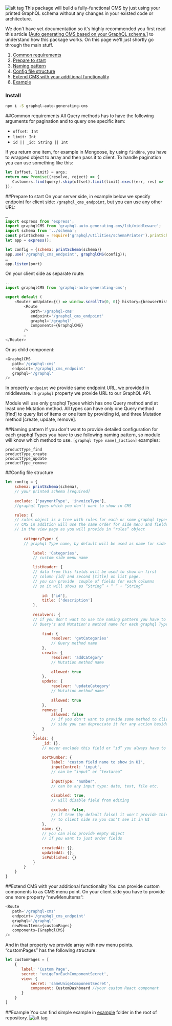 ![alt tag](https://github.com/sarkistlt/graphql-auto-generating-cms/blob/master/example/Screen-Shot-2016-10-31-at-10.33.13-AM.png)
This package will build a fully-functional CMS by just using your printed GraphQL schema without any changes in your existed code or architecture.

We don't have yet documentation so it's highly recommended you first read this article [[Auto generating CMS based on your GraphQL schema.](https://medium.com/@sarkis.tlt/auto-generating-cms-based-on-your-graphql-schema-5eaa6b07987b#.7lk3gbz0b)] to understand how this package works.
On this page we'll just shortly go through the main stuff.

1. [Common requirements](#common-requirements)
2. [Prepare to start](#prepare-to-start)
3. [Naming pattern](#naming-pattern)
5. [Config file structure](#config-file-structure)
6. [Extend CMS with your additional functionality](#extend-cms-with-your-additional-functionality)
7. [Example](#example)

### Install
~~~sh
npm i -S graphql-auto-generating-cms
~~~

##Common requirements
All Query methods has to have the following arguments for pagination and to query one specific item:
- ```offset: Int```
- ```limit: Int```
- ```id || _id: String || Int```

If you return one item, for example in Mongoose, by using ```findOne```, you have to wrapped object to array and then pass it to client.
To handle pagination you can use something like this: 
~~~js
let {offset, limit} = args;
return new Promise((resolve, reject) => {
   Customers.find(query).skip(offset).limit(limit).exec((err, res) =>  err ? reject(err) : resolve(res));
});
~~~


##Prepare to start
On your server side, in example below we specify endpoint for client side: ```/graphql_cms_endpoint```, but you can use any other URL: 
~~~js 
…
import express from 'express';
import graphqlCMS from 'graphql-auto-generating-cms/lib/middleware';
import schema from '../schema';
const printSchema = require('graphql/utilities/schemaPrinter').printSchema;
let app = express();

let config = {schema: printSchema(schema)}
app.use('/graphql_cms_endpoint', graphqlCMS(config));
…
app.listen(port)
~~~

On your client side as separate route:
~~~js
...
import graphqlCMS from 'graphql-auto-generating-cms';

export default (
    <Router onUpdate={() => window.scrollTo(0, 0)} history={browserHistory}>
        <Route
           path='/graphql-cms'
           endpoint='/graphql_cms_endpoint'
           graphql='/graphql'
           components={GraphqlCMS}
        />
        …
</Router>
~~~

Or as child component:
~~~js
<GraphqlCMS
   path='/graphql-cms'
   endpoint='/graphql_cms_endpoint'
   graphql='/graphql'
/>
~~~

In property ```endpoint``` we provide same endpoint URL, we provided in middleware. In ```graphql``` property we provide URL to our GraphQL API.

Module will use only graphql Types which has one Query method and at least one Mutation method. 
All types can have only one Query method [find] to query list of items or one item by providing id, and three Mutation method [create, update, remove].

##Naming pattern
If you don't want to provide detailed configuration for each graphql Types you have to use following naming pattern, so module will know which method to use.
```[graphql Type name]_[action]```
examples:
```
productType_find
productType_create
productType_update
productType_remove
```


##Config file structure
~~~js
let config = {
    schema: printSchema(schema), 
    // your printed schema [required]
    
    exclude: ['paymentType', 'invoiceType'], 
    //graphql Types which you don't want to show in CMS

    rules: {
    // rules object is a tree with rules for each or some graphql types 
    // CMS in addition will use the same order for side menu and fields 
    // in the view page as you will provide in “rules” object
    
        categoryType: { 
        // graphql Type name, by default will be used as name for side menu
        
            label: 'Categories', 
            // custom side menu name

            listHeader: {
            // data from this fields will be used to show on first 
            // column [id] and second [title] on list page. 
            // you can provide  couple of fields for each columns 
            // so it will shows as “String” + “ “ + “String”
            
                id: ['id'],
                title: ['description']
            },
            
            resolvers: {
            // if you don't want to use the naming pattern you have to provide 
            // Query's and Mutation's method name for each graphql Type.
                                    
                find: {
                    resolver: 'getCategories' 
                    // Query method name
                },
                create: {
                    resolver: 'addCategory'
                    // Mutation method name
                    
                    allowed: true
                },
                update: {
                    resolver: 'updateCategory'
                    // Mutation method name
                    
                    allowed: true
                },
                remove: {
                    allowed: false
                    // if you don't want to provide some method to client 
                    // side you can depreciate it for any action besides “find”
                }
            },
            fields: {
                _id: {}, 
                // never exclude this field or “id” you always have to provide id
                
                sortNumber: {
                    label: 'custom field name to show in UI',
                    inputControl: 'input', 
                    // can be “input” or “textarea”
                    
                    inputType: 'number', 
                    // can be any input type: date, text, file etc.
                    
                    disabled: true, 
                    // will disable field from editing
                    
                    exclude: false, 
                    // if true (by default false) it won't provide this field
                    // to client side so you can't see it in UI
                },
                name: {}, 
                // you can also provide empty object 
                // if you want to just order fields
                
                createdAt: {},
                updatedAt: {},
                isPublished: {}
            }
        }
    }
}
~~~

##Extend CMS with your additional functionality
You can provide custom components to as CMS menu point. On your client side you have to provide one more property “newMenuItems”:
~~~js
<Route
   path='/graphql-cms'
   endpoint='/graphql_cms_endpoint'
   graphql='/graphql'
   newMenuItems={customPages}
   components={GraphqlCMS}
/>
~~~

And in that property we provide array with new menu points. “customPages” has the following structure:
~~~js
let customPages = [
    {
       label: 'Custom Page',
       secret: 'uniqeForEachComponentSecret',
       view: {
           secret: 'sameUniqeComponentSecret',
           component: CustomDashboard //your custom React component
       }
    }
]
~~~

##Example
You can find simple example in [example](https://github.com/sarkistlt/graphql-auto-generating-cms/tree/master/example) folder in the root of repository.
![alt tag](https://github.com/sarkistlt/graphql-auto-generating-cms/blob/master/example/Screen%20Shot%202016-10-31%20at%2010.26.10%20AM.png)



